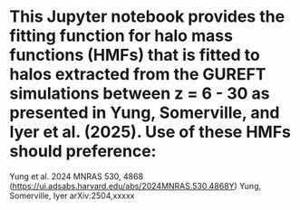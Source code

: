 # This Jupyter notebook provides the fitting function for halo mass functions (HMFs) that is fitted to halos extracted from the GUREFT simulations between z = 6 - 30 as presented in Yung, Somerville, and Iyer et al. (2025). Use of these HMFs should preference:
Yung et al. 2024 MNRAS 530, 4868 (https://ui.adsabs.harvard.edu/abs/2024MNRAS.530.4868Y)
Yung, Somerville, Iyer arXiv:2504,xxxxx
